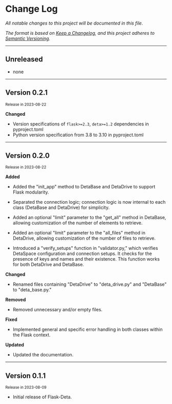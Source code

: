 
# Change Log

_All notable changes to this project will be documented in this file._

_The format is based on [Keep a Changelog](https://keepachangelog.com/en/1.0.0/),
and this project adheres to [Semantic Versioning](https://semver.org/spec/v2.0.0.html)._

---

## Unreleased
- none

---

## Version 0.2.1
<small>Release in 2023-08-22</small>

**Changed**
- Version specifications of `flask>=2.3`, `deta>=1.2` dependencies in pyproject.toml
- Python version specification from 3.8 to 3.10 in pyproject.toml

---

## Version 0.2.0
<small>Release in 2023-08-22</small>

**Added**

- Added the "init_app" method to DetaBase and DetaDrive to support Flask modularity.
  
- Separated the connection logic; connection logic is now internal to each class (DetaBase and DetaDrive) for simplicity.

- Added an optional "limit" parameter to the "get_all" method in DetaBase, allowing customization of the number of elements to retrieve.

- Added an optional "limit" parameter to the "all_files" method in DetaDrive, allowing customization of the number of files to retrieve.

- Introduced a "verify_setups" function in "validator.py," which verifies DetaSpace configuration and connection setups. It checks for the presence of keys and names and their existence. This function works for both DetaDrive and DetaBase.

**Changed**

- Renamed files containing "DetaDrive" to "deta_drive.py" and "DetaBase" to "deta_base.py."

**Removed**

- Removed unnecessary and/or empty files.

**Fixed**

- Implemented general and specific error handling in both classes within the Flask context.

**Updated**

- Updated the documentation.

---

## Version 0.1.1
<small>Release in 2023-08-09</small>

- Initial release of Flask-Deta.
